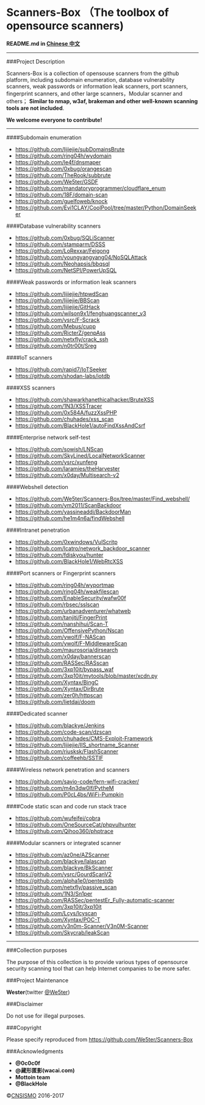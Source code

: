 # Scanners-Box  （The toolbox of opensource scanners)

**README.md in [Chinese 中文](https://github.com/We5ter/Scanners-Box/blob/master/README_CN.md)**

***

###Project Description

Scanners-Box is a collection of opensouse scanners from the github platform, including subdomain enumeration, database vulnerability scanners, weak passwords or information leak scanners, port scanners, fingerprint scanners, and other large scanners，Modular scanner and others； **Similar to nmap, w3af, brakeman and other well-known scanning tools are not included**.

**We welcome everyone to contribute!**

***

####Subdomain enumeration

- https://github.com/lijiejie/subDomainsBrute 
- https://github.com/ring04h/wydomain 
- https://github.com/le4f/dnsmaper 
- https://github.com/0xbug/orangescan 
- https://github.com/TheRook/subbrute 
- https://github.com/We5ter/GSDF 
- https://github.com/mandatoryprogrammer/cloudflare_enum 
- https://github.com/18F/domain-scan 
- https://github.com/guelfoweb/knock 
- https://github.com/Evi1CLAY/CoolPool/tree/master/Python/DomainSeeker

####Database vulnerability scanners

- https://github.com/0xbug/SQLiScanner 
- https://github.com/stamparm/DSSS 
- https://github.com/LoRexxar/Feigong 
- https://github.com/youngyangyang04/NoSQLAttack 
- https://github.com/Neohapsis/bbqsql 
- https://github.com/NetSPI/PowerUpSQL 

####Weak passwords or information leak scanners

- https://github.com/lijiejie/htpwdScan 
- https://github.com/lijiejie/BBScan 
- https://github.com/lijiejie/GitHack  
- https://github.com/wilson9x1/fenghuangscanner_v3 
- https://github.com/ysrc/F-Scrack 
- https://github.com/Mebus/cupp 
- https://github.com/RicterZ/genpAss 
- https://github.com/netxfly/crack_ssh 
- https://github.com/n0tr00t/Sreg 

####IoT scanners

- https://github.com/rapid7/IoTSeeker 
- https://github.com/shodan-labs/iotdb 

####XSS scanners

- https://github.com/shawarkhanethicalhacker/BruteXSS 
- https://github.com/1N3/XSSTracer 
- https://github.com/0x584A/fuzzXssPHP 
- https://github.com/chuhades/xss_scan 
- https://github.com/BlackHole1/autoFindXssAndCsrf 

####Enterprise network self-test

- https://github.com/sowish/LNScan 
- https://github.com/SkyLined/LocalNetworkScanner 
- https://github.com/ysrc/xunfeng 
- https://github.com/laramies/theHarvester 
- https://github.com/x0day/Multisearch-v2 

####Webshell detection

- https://github.com/We5ter/Scanners-Box/tree/master/Find_webshell/ 
- https://github.com/ym2011/ScanBackdoor 
- https://github.com/yassineaddi/BackdoorMan 
- https://github.com/he1m4n6a/findWebshell 

####Intranet penetration

- https://github.com/0xwindows/VulScritp 
- https://github.com/lcatro/network_backdoor_scanner 
- https://github.com/fdiskyou/hunter 
- https://github.com/BlackHole1/WebRtcXSS 

####Port scanners or Fingerprint scanners

- https://github.com/ring04h/wyportmap 
- https://github.com/ring04h/weakfilescan 
- https://github.com/EnableSecurity/wafw00f 
- https://github.com/rbsec/sslscan 
- https://github.com/urbanadventurer/whatweb 
- https://github.com/tanjiti/FingerPrint 
- https://github.com/nanshihui/Scan-T 
- https://github.com/OffensivePython/Nscan 
- https://github.com/ywolf/F-NAScan 
- https://github.com/ywolf/F-MiddlewareScan 
- https://github.com/maurosoria/dirsearch 
- https://github.com/x0day/bannerscan 
- https://github.com/RASSec/RASscan 
- https://github.com/3xp10it/bypass_waf 
- https://github.com/3xp10it/mytools/blob/master/xcdn.py 
- https://github.com/Xyntax/BingC 
- https://github.com/Xyntax/DirBrute 
- https://github.com/zer0h/httpscan 
- https://github.com/lietdai/doom 

####Dedicated scanner

- https://github.com/blackye/Jenkins 
- https://github.com/code-scan/dzscan 
- https://github.com/chuhades/CMS-Exploit-Framework 
- https://github.com/lijiejie/IIS_shortname_Scanner 
- https://github.com/riusksk/FlashScanner
- https://github.com/coffeehb/SSTIF 

####Wireless network penetration and scanners

- https://github.com/savio-code/fern-wifi-cracker/ 
- https://github.com/m4n3dw0lf/PytheM 
- https://github.com/P0cL4bs/WiFi-Pumpkin 

####Code static scan and code run stack trace

- https://github.com/wufeifei/cobra 
- https://github.com/OneSourceCat/phpvulhunter 
- https://github.com/Qihoo360/phptrace 

####Modular scanners or integrated scanner

- https://github.com/az0ne/AZScanner 
- https://github.com/blackye/lalascan 
- https://github.com/blackye/BkScanner 
- https://github.com/ysrc/GourdScanV2 
- https://github.com/alpha1e0/pentestdb
- https://github.com/netxfly/passive_scan 
- https://github.com/1N3/Sn1per 
- https://github.com/RASSec/pentestEr_Fully-automatic-scanner 
- https://github.com/3xp10it/3xp10it 
- https://github.com/Lcys/lcyscan 
- https://github.com/Xyntax/POC-T 
- https://github.com/v3n0m-Scanner/V3n0M-Scanner 
- https://github.com/Skycrab/leakScan 

***

###Collection purposes

The purpose of this collection is to provide various types of  opensource security scanning tool that can help Internet companies to be more safer.

###Project Maintenance

**Wester**(twitter <a href="http://weibo.com/zzyme/">@We5ter</a>)

###Disclaimer

Do not use for illegal purposes.

###Copyright

Please specify reproduced  from https://github.com/We5ter/Scanners-Box

###Acknowledgments

- **@0c0c0f**
- **@藏形匿影(wacai.com)**
- **Mottoin team**
- **@BlackHole**

&copy;<a href="https://github.com/CNSISMO" target="_blank">CNSISMO</a> 2016-2017


